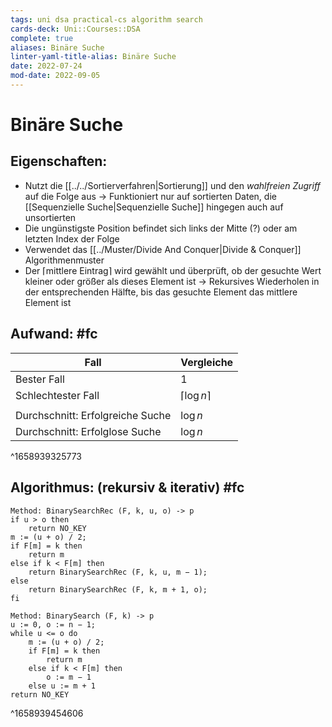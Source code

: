 ```yaml
---
tags: uni dsa practical-cs algorithm search
cards-deck: Uni::Courses::DSA
complete: true
aliases: Binäre Suche
linter-yaml-title-alias: Binäre Suche
date: 2022-07-24
mod-date: 2022-09-05
---
```


# Binäre Suche

## Eigenschaften:
- Nutzt die [[../../Sortierverfahren|Sortierung]] und den *wahlfreien Zugriff* auf die Folge aus
	-> Funktioniert nur auf sortierten Daten, die [[Sequenzielle Suche|Sequenzielle Suche]] hingegen auch auf unsortierten
- Die ungünstigste Position befindet sich links der Mitte (?) oder am letzten Index der Folge
- Verwendet das [[../Muster/Divide And Conquer|Divide & Conquer]] Algorithmenmuster
- Der $\lceil$mittlere Eintrag$\rceil$ wird gewählt und überprüft, ob der gesuchte Wert kleiner oder größer als dieses Element ist
	-> Rekursives Wiederholen in der entsprechenden Hälfte, bis das gesuchte Element das mittlere Element ist

## Aufwand: #fc
| Fall                             | Vergleiche |
| -------------------------------- | ---------- |
| Bester Fall                      | 1          |
| Schlechtester Fall               | $\lceil\log n\rceil$   |
|                                  |            |
| Durchschnitt: Erfolgreiche Suche | $\log n$   |
| Durchschnitt: Erfolglose Suche   | $\log n$   |
^1658939325773

## Algorithmus: (rekursiv & iterativ) #fc
```
Method: BinarySearchRec (F, k, u, o) -> p
if u > o then
	return NO_KEY
m := (u + o) / 2;
if F[m] = k then
	return m
else if k < F[m] then
	return BinarySearchRec (F, k, u, m − 1);
else
	return BinarySearchRec (F, k, m + 1, o);
fi
```
```
Method: BinarySearch (F, k) -> p
u := 0, o := n − 1;
while u <= o do
	m := (u + o) / 2;
	if F[m] = k then
		return m
	else if k < F[m] then
		o := m − 1
	else u := m + 1
return NO_KEY
```
^1658939454606
